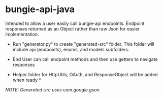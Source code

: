 # bungie-api-java

Intended to allow a user easily call bungie-api endpoints. Endpoint responses returned as an Object rather than raw Json for easier implementation.

* Run "generator.py" to create "generated-src" folder.  This folder will include api (endpoints), enums, and models subfolders.

* End User can call endpoint methods and then use getters to navigate responses

* Helper folder for HttpUtils, OAuth, and ResponseObject will be added when ready *

*NOTE: Generated-src uses com.google.gson*
